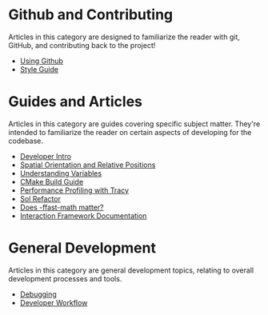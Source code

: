 # Github and Contributing
Articles in this category are designed to familiarize the reader with git, GitHub, and contributing back to the project!

  * [Using Github](https://github.com/LandSandBoat/server/wiki/Using-Github)
  * [Style Guide](https://github.com/LandSandBoat/server/blob/base/CONTRIBUTING.md#style-guide)

# Guides and Articles
Articles in this category are guides covering specific subject matter. They're intended to familiarize the reader on certain aspects of developing for the codebase.

  * [Developer Intro](https://github.com/LandSandBoat/server/wiki/Developer-Intro)
  * [Spatial Orientation and Relative Positions](https://github.com/LandSandBoat/server/wiki/Spatial-Orientation-and-Relative-Positions)
  * [Understanding Variables](https://github.com/LandSandBoat/server/wiki/Understanding-variables-%E2%80%94-a-brief-guide)
  * [CMake Build Guide](https://github.com/LandSandBoat/server/wiki/CMake-Build-Guide)
  * [Performance Profiling with Tracy](https://github.com/LandSandBoat/server/wiki/Performance-Profiling-with-Tracy)
  * [Sol Refactor](https://github.com/LandSandBoat/server/wiki/Sol-Refactor)
  * [Does -ffast-math matter?](https://github.com/LandSandBoat/server/wiki/Does--ffast-math-matter%3F)
  * [Interaction Framework Documentation](Interaction-Framework-Documentation)

# General Development
Articles in this category are general development topics, relating to overall development processes and tools.

  * [Debugging](https://github.com/LandSandBoat/server/wiki/Debugging)
  * [Developer Workflow](https://github.com/LandSandBoat/server/wiki/Developer-Workflow)
